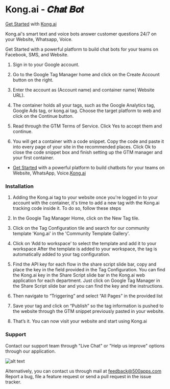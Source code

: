# Kong.ai - 𝑪𝒉𝒂𝒕 𝑩𝒐𝒕

[Get Started](https://kong.ai) with [Kong.ai](https://kong.ai)

Kong.ai's smart text and voice bots answer customer questions 24/7 on your Website, Whatsapp, Voice.

Get Started with a powerful platform to build chat bots for your teams on Facebook, SMS, and Website.

1. Sign in to your Google account.

2. Go to the Google Tag Manager home and click on the Create Account button on the right.

3. Enter the account as (Account name) and container name( Website URL).

4. The container holds all your tags, such as the Google Analytics tag, Google Ads tag, or kong.ai tag. Choose the target platform to web and click on the Continue button.

5. Read through the GTM Terms of Service. Click Yes to accept them and continue.

6. You will get a container with a code snippet. Copy the code and paste it into every page of your site in the recommended places. Click Ok to close the code snippet box and finish setting up the GTM manager and your first container.

- [Get Started](https://kong.ai) with a powerful platform to build chatbots for your teams on Website, WhatsApp, Voice.[Kong.ai](https://kong.ai)

### Installation

1. Adding the Kong.ai tag to your website once you're logged in to your account with the container, it's time to add a new tag with the Kong.ai tracking code inside it. To do so, follow these steps

2. In the Google Tag Manager Home, click on the New Tag tile.

3. Click on the Tag Configuration tile and search for our community template 'Kong.ai' in the 'Community Template Gallery'.

4. Click on ‘Add to workspace’ to select the template and add it to your workspace
   After the template is added to your workspace, the tag is automatically added to your tag configuration.

5. Find the API key for each flow in the share script slide bar, copy and place the key in the field provided in the Tag Configuration. You can find the Kong.ai key in the Share Script slide bar in the Kong.ai web application for each department. Just click on Google Tag Manager in the Share Script slide bar and you can find the key and the instructions.

6. Then navigate to “Triggering” and select “All Pages” in the provided list

7. Save your tag and click on “Publish” so the tag information is pushed to the website through the GTM snippet previously pasted in your website.

8. That’s it. You can now visit your website and start using Kong.ai

### Support

Contact our support team through "Live Chat" or "Help us improve" options through our application.

![alt text](https://cdn.kong.ai/static/images/kong.png)

Alternatively, you can contact us through mail at feedback@500apps.com
Report a bug, file a feature request or send a pull request in the issue tracker.
